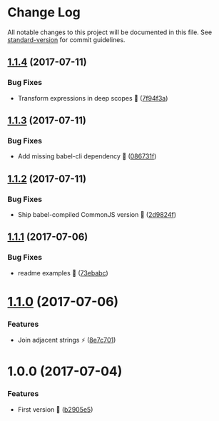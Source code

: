 # Change Log

All notable changes to this project will be documented in this file. See [standard-version](https://github.com/conventional-changelog/standard-version) for commit guidelines.

<a name="1.1.4"></a>
## [1.1.4](https://github.com/avaly/babel-plugin-inline-classnames/compare/v1.1.3...v1.1.4) (2017-07-11)


### Bug Fixes

* Transform expressions in deep scopes :bug: ([7f94f3a](https://github.com/avaly/babel-plugin-inline-classnames/commit/7f94f3a))



<a name="1.1.3"></a>
## [1.1.3](https://github.com/avaly/babel-plugin-inline-classnames/compare/v1.1.2...v1.1.3) (2017-07-11)


### Bug Fixes

* Add missing babel-cli dependency :wrench: ([086731f](https://github.com/avaly/babel-plugin-inline-classnames/commit/086731f))



<a name="1.1.2"></a>
## [1.1.2](https://github.com/avaly/babel-plugin-inline-classnames/compare/v1.1.1...v1.1.2) (2017-07-11)


### Bug Fixes

* Ship babel-compiled CommonJS version :wrench: ([2d9824f](https://github.com/avaly/babel-plugin-inline-classnames/commit/2d9824f))



<a name="1.1.1"></a>
## [1.1.1](https://github.com/avaly/babel-plugin-inline-classnames/compare/v1.1.0...v1.1.1) (2017-07-06)


### Bug Fixes

* readme examples :memo: ([73ebabc](https://github.com/avaly/babel-plugin-inline-classnames/commit/73ebabc))



<a name="1.1.0"></a>
# [1.1.0](https://github.com/avaly/babel-plugin-inline-classnames/compare/v1.0.0...v1.1.0) (2017-07-06)


### Features

* Join adjacent strings :zap: ([8e7c701](https://github.com/avaly/babel-plugin-inline-classnames/commit/8e7c701))



<a name="1.0.0"></a>
# 1.0.0 (2017-07-04)


### Features

* First version :tada: ([b2905e5](https://github.com/avaly/babel-plugin-inline-classnames/commit/b2905e5))

